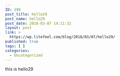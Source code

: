 ```yaml
---
ID: 198
post_title: hello29
post_name: hello29
post_date: 2018-03-07 14:11:32
layout: post
link: >
  https://wp.litefeel.com/blog/2018/03/07/hello29/
published: true
tags: [ ]
categories:
  - Uncategorized
---
```

this is hello29
